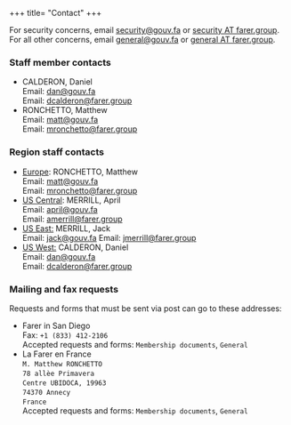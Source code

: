 +++
title= "Contact"
+++

For security concerns, email [security@gouv.fa](mailto:security@gouv.fa) or [security AT farer.group](mailto:security@farer.group).<br/>
For all other concerns, email [general@gouv.fa](mailto:general@gouv.fa) or [general AT farer.group](mailto:general@farer.group).


### Staff member contacts
- CALDERON, Daniel<br/>
  Email: [dan@gouv.fa](mailto:dan@gouv.fa)<br/>
  Email: [dcalderon@farer.group](mailto:dcalderon@farer.group)
- RONCHETTO, Matthew<br/>
  Email: [matt@gouv.fa](mailto:matt@gouv.fa)<br/>
  Email: [mronchetto@farer.group](mailto:mronchetto@farer.group)

### Region staff contacts
- [Europe](https://europe.farer): RONCHETTO, Matthew<br/>
  Email: [matt@gouv.fa](mailto:matt@gouv.fa)<br/>
  Email: [mronchetto@farer.group](mailto:mronchetto@farer.group)
- [US Central](https://us-central.farer): MERRILL, April<br/>
  Email: [april@gouv.fa](mailto:april@gouv.fa)<br/>
  Email: [amerrill@farer.group](mailto:amerrill@farer.group)
- [US East:](https://us-east.farer) MERRILL, Jack<br/>
  Email: [jack@gouv.fa](mailto:jack@gouv.fa)
  Email: [jmerrill@farer.group](mailto:jmerrill@farer.group)
- [US West:](https://us-west.farer) CALDERON, Daniel<br/>
  Email: [dan@gouv.fa](mailto:dan@gouv.fa)<br/>
  Email: [dcalderon@farer.group](mailto:dcalderon@farer.group)

### Mailing and fax requests
Requests and forms that must be sent via post can go to these addresses:

- Farer in San Diego<br/>
  Fax: `+1 (833) 412-2106`<br/>
  Accepted requests and forms: `Membership documents`, `General`
- La Farer en France<br/>
  `M. Matthew RONCHETTO`<br/>
  `78 allèe Primavera`<br/>
  `Centre UBIDOCA, 19963`<br/>
  `74370 Annecy`<br/>
  `France`<br/>
  Accepted requests and forms: `Membership documents`, `General`
